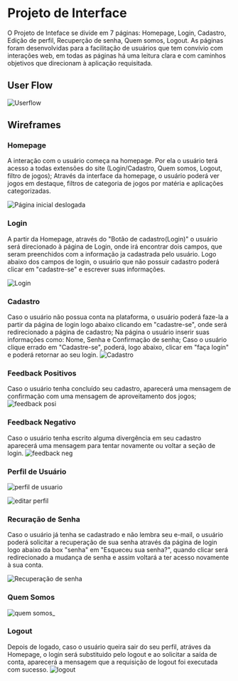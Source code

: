 
# Projeto de Interface

  O Projeto de Inteface se divide em 7 páginas: Homepage, Login, Cadastro, Edição de perfil, Recuperção de senha, Quem somos, Logout. As páginas foram desenvolvidas para a facilitação de usuários que tem convívio com interações web, em todas as páginas há uma leitura clara e com caminhos objetivos que direcionam à aplicação requisitada.

## User Flow

![Userflow](https://user-images.githubusercontent.com/97120244/198099275-05265b1f-ae8b-4a05-abb8-de27637130d2.png)








## Wireframes

### Homepage
A interação com o usuário começa na homepage. Por ela o usuário terá acesso a todas extensões do site (Login/Cadastro, Quem somos, Logout, filtro de jogos); Através da interface da homepage, o usuário poderá ver jogos em destaque, filtros de categoria de jogos por matéria e aplicações categorizadas.    
  
![Página inicial deslogada](https://user-images.githubusercontent.com/97120244/198099761-86363788-9cb4-4b50-997b-d479948e1bfc.png)


### Login
A partir da Homepage, através do "Botão de cadastro(Login)" o usuário será direcionado à página de Login, onde irá encontrar dois campos, que seram preenchidos com a informação ja cadastrada pelo usuário. Logo abaixo dos campos de login, o usuário que não possuir cadastro poderá clicar em "cadastre-se" e escrever suas informações.

![Login](https://user-images.githubusercontent.com/111810318/194677501-442a593a-5923-48f5-8344-f68e0fa1788d.png)

### Cadastro
Caso o usuário não possua conta na plataforma, o usuário poderá faze-la a partir da página de login logo abaixo clicando em "cadastre-se", onde será redirecionado a página de cadastro; Na página o usuário inserir suas informações como: Nome, Senha e Confirmação de senha; Caso o usuário clique errado em "Cadastre-se", poderá, logo abaixo, clicar em "faça login" e poderá retornar ao seu login. 
![Cadastro](https://user-images.githubusercontent.com/112631577/194677031-f4eb44af-acd0-4939-a0cc-975d825226b0.png)

### Feedback Positivos 
Caso o usuário tenha concluído seu cadastro, aparecerá uma mensagem de confirmação com uma mensagem de aproveitamento dos jogos;
![feedback posi](https://user-images.githubusercontent.com/111572633/194678391-6a404606-6cd8-4c51-bd12-92087c8ad529.png)

### Feedback Negativo
Caso o usuário tenha escrito alguma divergência em seu cadastro aparecerá uma mensagem para tentar novamente ou voltar a seção de login.
![feedback neg](https://user-images.githubusercontent.com/111572633/194678582-1fd93cc9-49fc-41e2-af97-9a87ae2f93f6.png)

### Perfil de Usuário

![perfil de usuario](https://user-images.githubusercontent.com/111572633/194678252-7e2d73c1-a198-4bf1-ba04-b0e53a28aa6a.png)


![editar perfil](https://user-images.githubusercontent.com/111572633/194679455-bb41dddc-6f18-46f6-8940-afd82ead0612.png)

### Recuração de Senha
Caso o usuário já tenha se cadastrado e não lembra seu e-mail, o usuário poderá solicitar a recuperação de sua senha através da página de login logo abaixo da box "senha" em "Esqueceu sua senha?", quando clicar será redirecionado a mudança de senha e assim voltará a ter acesso novamente à sua conta.

![Recuperação de senha](https://user-images.githubusercontent.com/112631577/194676979-63e56f0e-dcbf-41c9-be08-f04d3c20f0e6.png)

### Quem Somos

![quem somos_](https://user-images.githubusercontent.com/97120244/194676061-af0bf0a7-ebd9-4b05-9700-e45ea8b1675e.png)

### Logout
Depois de logado, caso o usuário queira sair do seu perfil, atráves da Homepage, o login será substituido pelo logout e ao solicitar a saída de conta, aparecerá a mensagem que a requisição de logout foi executada com sucesso.
![logout](https://user-images.githubusercontent.com/111810318/194677569-b6988a58-ff8a-47a3-bc54-edd2739f9a73.png)

